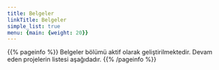 ```yaml
---
title: Belgeler
linkTitle: Belgeler
simple_list: true
menu: {main: {weight: 20}}
---
```


{{% pageinfo %}}
Belgeler bölümü aktif olarak geliştirilmektedir. Devam eden projelerin listesi aşağıdadır.
{{% /pageinfo %}}
